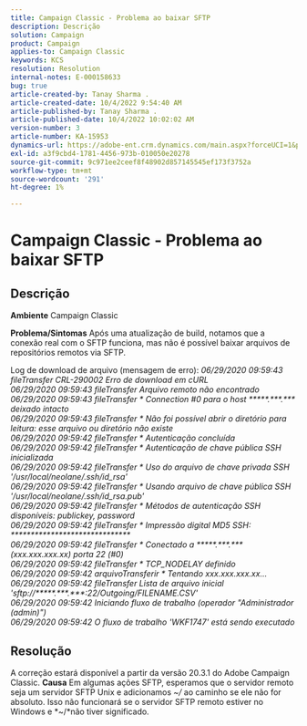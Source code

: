 ```yaml
---
title: Campaign Classic - Problema ao baixar SFTP
description: Descrição
solution: Campaign
product: Campaign
applies-to: Campaign Classic
keywords: KCS
resolution: Resolution
internal-notes: E-000158633
bug: true
article-created-by: Tanay Sharma .
article-created-date: 10/4/2022 9:54:40 AM
article-published-by: Tanay Sharma .
article-published-date: 10/4/2022 10:02:02 AM
version-number: 3
article-number: KA-15953
dynamics-url: https://adobe-ent.crm.dynamics.com/main.aspx?forceUCI=1&pagetype=entityrecord&etn=knowledgearticle&id=ff71298d-ca43-ed11-bba2-0022480868ff
exl-id: a3f9cbd4-1781-4456-973b-010050e20278
source-git-commit: 9c971ee2ceef8f48902d857145545ef173f3752a
workflow-type: tm+mt
source-wordcount: '291'
ht-degree: 1%

---
```


# Campaign Classic - Problema ao baixar SFTP

## Descrição

<b>Ambiente</b>
Campaign Classic


<b>Problema/Sintomas</b>
Após uma atualização de build, notamos que a conexão real com o SFTP funciona, mas não é possível baixar arquivos de repositórios remotos via SFTP.

Log de download de arquivo (mensagem de erro):
*06/29/2020 09:59:43 fileTransfer CRL-290002 Erro de download em cURL
<br>06/29/2020 09:59:43 fileTransfer Arquivo remoto não encontrado
<br>06/29/2020 09:59:43 fileTransfer \* Connection #0 para o host \*\*\*\*\*.\*\*\*.\*\*\* deixado intacto
<br>06/29/2020 09:59:43 fileTransfer \* Não foi possível abrir o diretório para leitura: esse arquivo ou diretório não existe
<br>06/29/2020 09:59:42 fileTransfer \* Autenticação concluída
<br>06/29/2020 09:59:42 fileTransfer \* Autenticação de chave pública SSH inicializada
<br>06/29/2020 09:59:42 fileTransfer \* Uso do arquivo de chave privada SSH &#39;/usr/local/neolane/.ssh/id_rsa&#39;
<br>06/29/2020 09:59:42 fileTransfer \* Usando arquivo de chave pública SSH &#39;/usr/local/neolane/.ssh/id_rsa.pub&#39;
<br>06/29/2020 09:59:42 fileTransfer \* Métodos de autenticação SSH disponíveis: publickey, password
<br>06/29/2020 09:59:42 fileTransfer \* Impressão digital MD5 SSH: \*\*\*\*\*\*\*\*\*\*\*\*\*\*\*\*\*\*\*\*\*\*\*\*\*\*\*\*\*\*
<br>06/29/2020 09:59:42 fileTransfer \* Conectado a \*\*\*\*\*.\*\*\*.\*\*\* (xxx.xxx.xxx.xx) porta 22 (#0)
<br>06/29/2020 09:59:42 fileTransfer \* TCP_NODELAY definido
<br>06/29/2020 09:59:42 arquivoTransferir \* Tentando xxx.xxx.xxx.xx...
<br>06/29/2020 09:59:42 fileTransfer Lista de arquivo inicial &#39;sftp://\*\*\*\*\*.\*\*\*.\*\*\*:22/Outgoing/FILENAME.CSV&#39;
<br>06/29/2020 09:59:42 Iniciando fluxo de trabalho (operador &quot;Administrador (admin)&quot;)
<br>06/29/2020 09:59:42 O fluxo de trabalho &#39;WKF1747&#39; está sendo executado*

## Resolução


A correção estará disponível a partir da versão 20.3.1 do Adobe Campaign Classic.
<b>Causa</b>
Em algumas ações SFTP, esperamos que o servidor remoto seja um servidor SFTP Unix e adicionamos *~/* ao caminho se ele não for absoluto.
Isso não funcionará se o servidor SFTP remoto estiver no Windows e *~/*não tiver significado.
